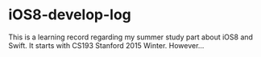 # iOS8-develop-log
This is a learning record regarding my summer study part about iOS8 and Swift.
It starts with CS193 Stanford 2015 Winter.
However...
